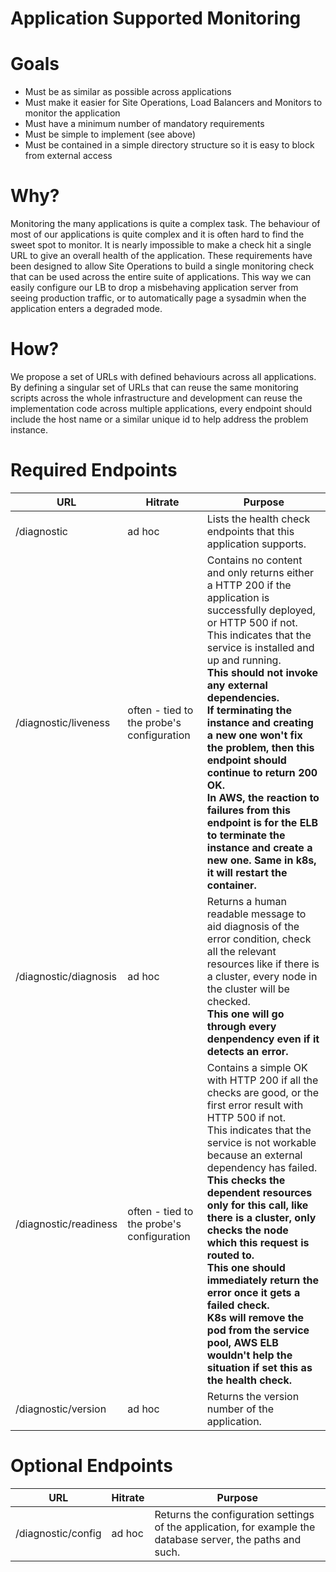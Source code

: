 # Application Supported Monitoring

# Goals

- Must be as similar as possible across applications
- Must make it easier for Site Operations, Load Balancers and Monitors to monitor the application
- Must have a minimum number of mandatory requirements
- Must be simple to implement (see above)
- Must be contained in a simple directory structure so it is easy to block from external access

# Why?

Monitoring the many applications is quite a complex task. The behaviour of most of our applications is quite complex and it is often hard to find the sweet spot to monitor. It is nearly impossible to make a check hit a single URL to give an overall health of the application. These requirements have been designed to allow Site Operations to build a single monitoring check that can be used across the entire suite of applications. This way we can easily configure our LB to drop a misbehaving application server from seeing production traffic, or to automatically page a sysadmin when the application enters a degraded mode.

# How?

We propose a set of URLs with defined behaviours across all applications. By defining a singular set of URLs that can reuse the same monitoring scripts across the whole infrastructure and development can reuse the implementation code across multiple applications, every endpoint should include the host name or a similar unique id to help address the problem instance.

# Required Endpoints

| **URL**               | **Hitrate**                               | **Purpose**                                                  |
| --------------------- | ----------------------------------------- | ------------------------------------------------------------ |
| /diagnostic           | ad hoc                                    | Lists the health check endpoints that this application supports. |
| /diagnostic/liveness  | often - tied to the probe's configuration | Contains no content and only returns either a HTTP 200 if the application is successfully deployed, or HTTP 500 if not.<br/>This indicates that the service is installed and up and running. <br/>**This should not invoke any external dependencies.<br/>If terminating the instance and creating a new one won't fix the problem, then this endpoint should continue to return 200 OK.<br/>In AWS, the reaction to failures from this endpoint is for the ELB to terminate the instance and create a new one.  Same in k8s, it will restart the container.** |
| /diagnostic/diagnosis | ad hoc                                    | Returns a human readable message to aid diagnosis of the error condition, check all the relevant resources like if there is a cluster, every node in the cluster will be checked.<br/>**This one will go through every denpendency even if it detects an error.** |
| /diagnostic/readiness | often - tied to the probe's configuration | Contains a simple OK with HTTP 200 if all the checks are good, or the first error result with HTTP 500 if not.<br/>This indicates that the service is not workable because an external dependency has failed.<br/>**This checks the dependent resources only for this call, like there is a cluster, only checks the node which this request is routed to.<br/>This one should immediately return the error once it gets a failed check.<br/>K8s will remove the pod from the service pool, AWS ELB wouldn't help the situation if set this as the health check.** |
| /diagnostic/version   | ad hoc                                    | Returns the version number of the application.               |

# Optional Endpoints

| **URL**           | **Hitrate** | **Purpose**                                                 |
| ------------------ | ------------ | ------------------------------------------------------------ |
| /diagnostic/config | ad hoc       | Returns the configuration settings of the application, for example the database server, the paths and such. |
